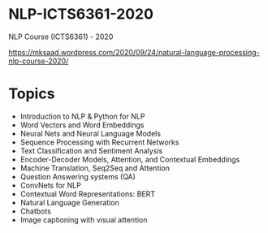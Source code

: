 # NLP-ICTS6361-2020
 NLP Course (ICTS6361) - 2020 
 
 https://mksaad.wordpress.com/2020/09/24/natural-language-processing-nlp-course-2020/
# Topics 

* Introduction to NLP & Python for NLP  
* Word Vectors and Word Embeddings 
* Neural Nets and Neural Language Models
* Sequence Processing with Recurrent Networks
* Text Classification and Sentiment Analysis 
* Encoder-Decoder Models, Attention, and Contextual Embeddings	
* Machine Translation, Seq2Seq and Attention
* Question Answering systems (QA) 
* ConvNets for NLP
* Contextual Word Representations: BERT
* Natural Language Generation
* Chatbots 
* Image captioning with visual attention

  	
